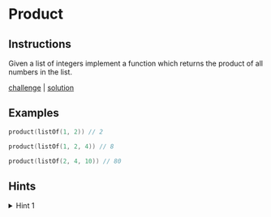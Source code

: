 # Product

## Instructions

Given a list of integers implement a function which returns the product of all numbers in the list.

[challenge](challenge.kt) | [solution](solution.kt)

## Examples

```kotlin
product(listOf(1, 2)) // 2

product(listOf(1, 2, 4)) // 8

product(listOf(2, 4, 10)) // 80
```

## Hints

<details>
<summary>Hint 1</summary>
You can user recursion
</details>